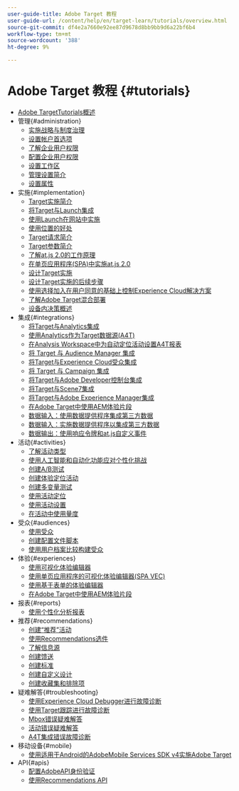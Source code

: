 ```yaml
---
user-guide-title: Adobe Target 教程
user-guide-url: /content/help/en/target-learn/tutorials/overview.html
source-git-commit: df4e2a7660e92ee87d9678d8bb9bb9d6a22bf6b4
workflow-type: tm+mt
source-wordcount: '388'
ht-degree: 9%

---
```



# Adobe Target 教程 {#tutorials}

+ [Adobe TargetTutorials概述](../overview.md)
+ 管理{#administration}
   + [实施战略与制度治理](../dev101/1.1-implementation-strategy-sys-governance.md)
   + [设置帐户首选项](../administration/set-up-account-preferences.md)
   + [了解企业用户权限](../administration/understanding-enterprise-user-permissions.md)
   + [配置企业用户权限](../dev101/1.2-configure-ent-user-permissions.md)
   + [设置工作区](../administration/set-up-workspaces.md)
   + [管理设置简介](../dev101/1.3-intro-to-admin-setup.md)
   + [设置属性](../administration/set-up-properties.md)
+ 实施{#implementation}
   + [Target实施简介](../dev101/2.1-intro-to-target-implementation.md)
   + [将Target与Launch集成](../dev101/3.1-target-launch.md)
   + [使用Launch在网站中实施](https://experienceleague.adobe.com/docs/launch-learn/implementing-in-websites-with-launch/index.html?lang=en)
   + [使用位置的好处](../dev101/2.2-benefits-of-locations.md)
   + [Target请求简介](../dev101/2.3-intro-to-target-requests.md)
   + [Target参数简介](../dev101/2.4-intro-to-target-params.md)
   + [了解at.js 2.0的工作原理](../implementation/understanding-how-atjs-20-works.md)
   + [在单页应用程序(SPA)中实施at.js 2.0](../implementation/implement-atjs-20-in-a-single-page-application.md)
   + [设计Target实施](../dev101/2.5-design-target-implementation.md)
   + [设计Target实施的后续步骤](../dev101/2.6-next-steps-design-target-implementation.md)
   + [使用选择加入在用户同意的基础上控制Experience Cloud解决方案](https://experienceleague.adobe.com/docs/id-service/using/implementation/opt-in-service/use-opt-in-to-control-experience-cloud-activities-based-on-user-consent.html?lang=en)
   + [了解Adobe Target混合部署](../implementation/hybrid-deployment.md)
   + [设备内决策概述](../implementation/on-device-decisioning-overview.md)
+ 集成{#integrations}
   + [将Target与Analytics集成](../dev101/3.2-target-analytics.md)
   + [使用Analytics作为Target数据源(A4T)](../integrations/use-analytics-as-a-data-source-a4t.md)
   + [在Analysis Workspace中为自动定位活动设置A4T报表](../integrations/set-up-a4t-reports-in-analysis-workspace-for-auto-target-activities.md)
   + [将 Target 与 Audience Manager 集成](../dev101/3.3-target-dmp.md)
   + [将Target与Experience Cloud受众集成](../dev101/3.4-target-exc-audiences.md)
   + [将 Target 与 Campaign 集成](../dev101/3.6-target-campaign.md)
   + [将Target与Adobe Developer控制台集成](../dev101/3.7-target-io.md)
   + [将Target与Scene7集成](../dev101/3.8-target-scene7.md)
   + [将Target与Adobe Experience Manager集成](../dev101/3.5-target-aem.md)
   + [在Adobe Target中使用AEM体验片段](https://helpx.adobe.com/experience-manager/kt/sites/using/experience-fragment-target-offer-feature-video-use.html)
   + [数据输入：使用数据提供程序集成第三方数据](../integrations/use-data-providers-to-integrate-third-party-data.md)
   + [数据输入：实施数据提供程序以集成第三方数据](../integrations/implement-data-providers-to-integrate-third-party-data.md)
   + [数据输出：使用响应令牌和at.js自定义事件](../integrations/use-response-tokens-and-atjs-custom-events.md)
+ 活动{#activities}
   + [了解活动类型](../activities/understanding-the-types-of-activities.md)
   + [使用人工智能和自动化功能应对个性化挑战](../activities/use-the-artificial-intelligence-and-automation-capabilities-to-meet-the-challenges-of-personalization.md)
   + [创建A/B测试](../activities/create-ab-tests.md)
   + [创建体验定位活动](../activities/create-experience-targeting-activities.md)
   + [创建多变量测试](../activities/create-multivariate-tests.md)
   + [使用活动定位](../activities/use-activity-targeting.md)
   + [使用活动设置](../activities/use-activity-settings.md)
   + [在活动中使用量度](../activities/use-metrics-in-activities.md)
+ 受众{#audiences}
   + [使用受众](../audiences/use-audiences.md)
   + [创建配置文件脚本](../audiences/create-profile-scripts.md)
   + [使用用户档案比较构建受众](../audiences/use-profile-comparison-to-build-audiences.md)
+ 体验{#experiences}
   + [使用可视化体验编辑器](../experiences/use-the-visual-experience-composer.md)
   + [使用单页应用程序的可视化体验编辑器(SPA VEC)](../experiences/use-the-visual-experience-composer-for-single-page-applications.md)
   + [使用基于表单的体验编辑器](../experiences/use-the-form-based-experience-composer.md)
   + [在Adobe Target中使用AEM体验片段](https://helpx.adobe.com/experience-manager/kt/sites/using/experience-fragment-target-offer-feature-video-use.html)
+ 报表{#reports}
   + [使用个性化分析报表](../reports/use-the-personalization-insights-reports.md)
+ 推荐{#recommendations}
   + [创建“推荐”活动](../recommendations/create-a-recommendations-activity.md)
   + [使用Recommendations选件](../recommendations/use-recommendations-offers.md)
   + [了解信息源](../recommendations/understanding-feeds.md)
   + [创建馈送](../recommendations/create-a-feed.md)
   + [创建标准](../recommendations/create-criteria.md)
   + [创建自定义设计](../recommendations/create-custom-designs.md)
   + [创建收藏集和排除项](../recommendations/create-collections-and-exclusions.md)
+ 疑难解答{#troubleshooting}
   + [使用Experience Cloud Debugger进行故障诊断](../troubleshooting/troubleshoot-with-the-experience-cloud-debugger.md)
   + [使用Target跟踪进行故障诊断](../troubleshooting/troubleshoot-with-target-traces.md)
   + [Mbox错误疑难解答](../dev101/4.1-troubleshoot-mbox-errors.md)
   + [活动错误疑难解答](../dev101/4.2-troubleshoot-activity-errors.md)
   + [A4T集成错误故障诊断](../dev101/4.3-troubleshoot-integration-errors.md)
+ 移动设备{#mobile}
   + [使用适用于Android的AdobeMobile Services SDK v4实施Adobe Target](../mobile-v4/overview.md)
+ API{#apis}
   + [配置AdobeAPI身份验证](../apis/configure-io-target-integration.md)
   + [使用Recommendations API](https://experienceleague.adobe.com/docs/target-learn/recommendations-api-tutorial/recs-api-overview.html?lang=en)
